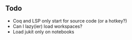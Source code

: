 
## Todo

 - Coq and LSP only start for source code (or a hotkey?)
 - Can I lazy(ier) load workspaces?
 - Load jukit only on notebooks
